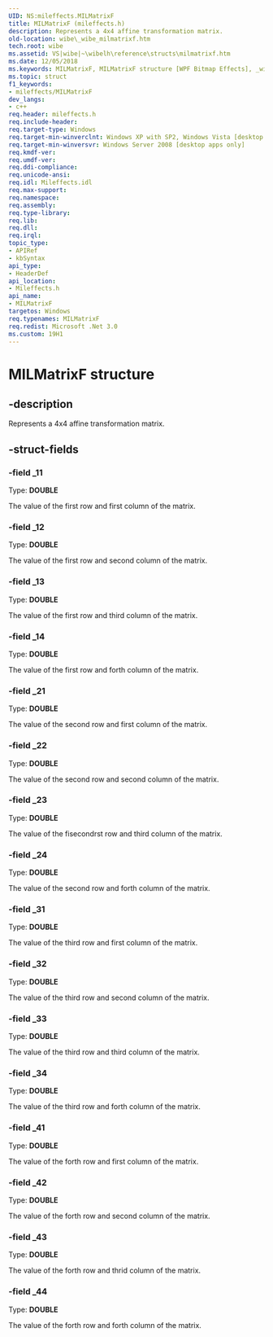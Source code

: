 ```yaml
---
UID: NS:mileffects.MILMatrixF
title: MILMatrixF (mileffects.h)
description: Represents a 4x4 affine transformation matrix.
old-location: wibe\_wibe_milmatrixf.htm
tech.root: wibe
ms.assetid: VS|wibe|~\wibelh\reference\structs\milmatrixf.htm
ms.date: 12/05/2018
ms.keywords: MILMatrixF, MILMatrixF structure [WPF Bitmap Effects], _wibe_milmatrixf, mileffects/MILMatrixF, wibe._wibe_milmatrixf
ms.topic: struct
f1_keywords:
- mileffects/MILMatrixF
dev_langs:
- c++
req.header: mileffects.h
req.include-header: 
req.target-type: Windows
req.target-min-winverclnt: Windows XP with SP2, Windows Vista [desktop apps only]
req.target-min-winversvr: Windows Server 2008 [desktop apps only]
req.kmdf-ver: 
req.umdf-ver: 
req.ddi-compliance: 
req.unicode-ansi: 
req.idl: Mileffects.idl
req.max-support: 
req.namespace: 
req.assembly: 
req.type-library: 
req.lib: 
req.dll: 
req.irql: 
topic_type:
- APIRef
- kbSyntax
api_type:
- HeaderDef
api_location:
- Mileffects.h
api_name:
- MILMatrixF
targetos: Windows
req.typenames: MILMatrixF
req.redist: Microsoft .Net 3.0
ms.custom: 19H1
---
```


# MILMatrixF structure


## -description


Represents a 4x4 affine transformation matrix.


## -struct-fields




### -field _11

Type: <b>DOUBLE</b>

The value of the first row and first column of the matrix.


### -field _12

Type: <b>DOUBLE</b>

The value of the first row and second column of the matrix.


### -field _13

Type: <b>DOUBLE</b>

The value of the first row and third column of the matrix.


### -field _14

Type: <b>DOUBLE</b>

The value of the first row and forth column of the matrix.


### -field _21

Type: <b>DOUBLE</b>

The value of the second row and first column of the matrix.


### -field _22

Type: <b>DOUBLE</b>

The value of the second row and second column of the matrix.


### -field _23

Type: <b>DOUBLE</b>

The value of the fisecondrst row and third column of the matrix.


### -field _24

Type: <b>DOUBLE</b>

The value of the second row and forth column of the matrix.


### -field _31

Type: <b>DOUBLE</b>

The value of the third row and first column of the matrix.


### -field _32

Type: <b>DOUBLE</b>

The value of the third row and second column of the matrix.


### -field _33

Type: <b>DOUBLE</b>

The value of the third row and third column of the matrix.


### -field _34

Type: <b>DOUBLE</b>

The value of the third row and forth column of the matrix.


### -field _41

Type: <b>DOUBLE</b>

The value of the forth row and first column of the matrix.


### -field _42

Type: <b>DOUBLE</b>

The value of the forth row and second column of the matrix.


### -field _43

Type: <b>DOUBLE</b>

The value of the forth row and thrid column of the matrix.


### -field _44

Type: <b>DOUBLE</b>

The value of the forth row and forth column of the matrix.

